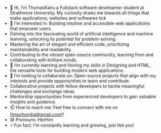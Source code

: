 - 👋 Hi, I’m ThomasKairu a Fullstack software developmer student at Strathmore University. My curiosity draws me towards all things that make applications, websites and softwares tick
- 👀 I’m interested in: Building intuitive and accessible web applications that empower users,
- Delving into the fascinating world of artificial intelligence and machine learning, unlocking its potential for problem-solving.
- Mastering the art of elegant and efficient code, prioritizing maintainability and readability.
- Contributing to the vibrant open-source community, learning from and collaborating with brilliant minds.
- 🌱 I’m currently learning and Honing my skills in Designing and HTML, the versatile tools for building modern web applications.
- 💞️ I’m looking to collaborate on: Open-source projects that align with my interests and provide opportunities to learn and contribute.
- Collaborative projects with fellow developers to tackle meaningful challenges and exchange ideas.
- Mentorship opportunities from experienced developers to gain valuable insights and guidance.
- 📫 How to reach me: Feel free to connect with me on [tmuchomba@gmail.com]!
- 😄 Pronouns: He/Him
- ⚡ Fun fact: I'm constantly learning and growing, just like you!
<!---
ThomasKairu/ThomasKairu is a ✨ special ✨ repository because its `README.md` (this file) appears on your GitHub profile.
You can click the Preview link to take a look at your changes.
--->
